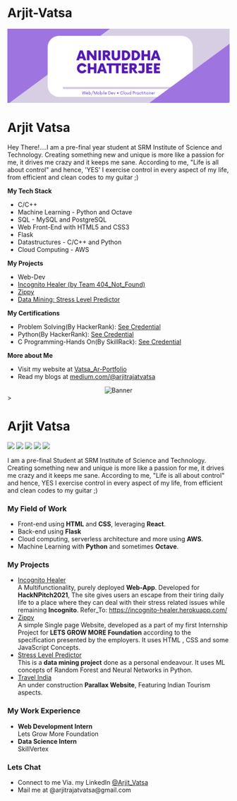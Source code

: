 # Arjit-Vatsa
<div style="text-align:center;"><img style="display:block" src="https://raw.githubusercontent.com/ruddha2001/ruddha2001/master/assets/images/github-header.png"></div>
<h1>Arjit Vatsa</h1>
<p>Hey There!....I am a pre-final year student at SRM Institute of Science and Technology. Creating something new and unique is more like a passion for me, it drives me crazy and it keeps me sane. According to me, "Life is all about control" and hence, 'YES' I exercise control in every aspect of my life, from efficient and clean codes to my guitar ;)</p>
<p>
<b>My Tech Stack</b>
<ul>
<li>C/C++</li>
<li>Machine Learning - Python and Octave</li>
<li>SQL - MySQL and PostgreSQL</li>
<li>Web Front-End with HTML5 and CSS3</li>
<li>Flask</li>
<li>Datastructures - C/C++ and Python</li>
<li>Cloud Computing - AWS</li>
</ul>
</p>
<p>
<b>My Projects</b>
<ul>
<li>Web-Dev</li>
  <li><a href="https://incognito-healer.herokuapp.com/">Incognito Healer (by Team 404_Not_Found)</a></li>
  <li><a href="https://github.com/ChronicCoder69/LGMVIP_Task01">Zippy</a></li>
<li><a href=" https://github.com/ChronicCoder69/Stress_Level_Predictor">Data Mining: Stress Level Predictor</a></li>
</ul>
</p>
<p>
<b>My Certifications</b>
<ul>
<li>Problem Solving(By HackerRank): <a href="https://www.hackerrank.com/certificates/64be581fb3a8">See Credential</a></li>
<li>Python(By HackerRank): <a href="https://www.hackerrank.com/certificates/21da8d7ffe0a">See Credential</a></li>
<li>C Programming-Hands On(By SkillRack): <a href="https://www.skillrack.com/cert/241689/HJQ">See Credential</a></li>
</ul>
</p>
<p>
<b>More about Me</b>
<ul>
<li>Visit my website at <a href="https://arjitrajatvatsa.wixsite.com/portfolio-vatsar" target="_blank">Vatsa_Ar-Portfolio</a></li>
<li>Read my blogs at <a href="https://medium.com/@arjitrajatvatsa" target="_blank">medium.com/@arjitrajatvatsa</a></li>
</ul>
</p>
<div align="center">
  <img alt="Banner" src="assets/banner.png" />
</div>>

# Arjit Vatsa

![](https://img.shields.io/badge/-TypeScript-006edb)
![](https://img.shields.io/badge/-JavaScript-dbc900)
![](https://img.shields.io/badge/-Node.js-07db00)
![](https://img.shields.io/badge/-React-5e5e5e)
![](https://img.shields.io/badge/-AWS-ebb331)

I am a pre-final Student at SRM Institute of Science and Technology. Creating something new and unique is more like a passion for me, it drives me crazy and it keeps me sane. According to me, "Life is all about control" and hence, YES I exercise control in every aspect of my life, from efficient and clean codes to my guitar ;)

### My Field of Work

- Front-end using **HTML** and **CSS**, leveraging **React**.
- Back-end using **Flask**
- Cloud computing, serverless architecture and more using **AWS**.
- Machine Learning with **Python** and sometimes **Octave**.

### My Projects

- [Incognito Healer](https://github.com/ChronicCoder69/Incognito-Healer) <br/>A Multifunctionality, purely deployed **Web-App**. Developed for **HackNPitch2021**, The site gives users an escape from their tiring daily life to a place where they can deal with their stress related issues while remaining **Incognito**. Refer_To: https://incognito-healer.herokuapp.com/
- [Zippy](https://github.com/ChronicCoder69/LGMVIP_Task01) <br/>A simple Single page Website, developed as a part of my first Internship Project for **LETS GROW MORE Foundation** according to the specification presented by the employers. It uses HTML , CSS and some JavaScript Concepts.
- [Stress Level Predictor](https://github.com/ChronicCoder69/Stress_Level_Predictor)<br/>This is a **data mining project** done as a personal endeavour. It uses ML concepts of Random Forest and Neural Networks in Python.
- [Travel India](https://github.com/ChronicCoder69/Parallax-Website) <br/>An under construction **Parallax Website**, Featuring Indian Tourism aspects.

### My Work Experience

- **Web Development Intern**<br/>Lets Grow More Foundation
- **Data Science Intern**<br/> SkillVertex

### Lets Chat
<ul>
  <li>Connect to me Via. my LinkedIn <a href="https://www.linkedin.com/in/arjit-vatsa-46a8731a7/" target="_blank">@Arjit_Vatsa</a></li>
  <li>Mail me at @arjitrajatvatsa@gmail.com </li>
</ul>
</p>
